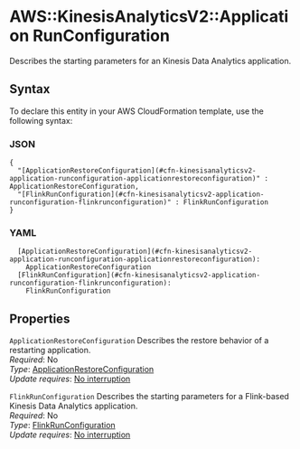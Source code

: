 # AWS::KinesisAnalyticsV2::Application RunConfiguration<a name="aws-properties-kinesisanalyticsv2-application-runconfiguration"></a>

Describes the starting parameters for an Kinesis Data Analytics application\.

## Syntax<a name="aws-properties-kinesisanalyticsv2-application-runconfiguration-syntax"></a>

To declare this entity in your AWS CloudFormation template, use the following syntax:

### JSON<a name="aws-properties-kinesisanalyticsv2-application-runconfiguration-syntax.json"></a>

```
{
  "[ApplicationRestoreConfiguration](#cfn-kinesisanalyticsv2-application-runconfiguration-applicationrestoreconfiguration)" : ApplicationRestoreConfiguration,
  "[FlinkRunConfiguration](#cfn-kinesisanalyticsv2-application-runconfiguration-flinkrunconfiguration)" : FlinkRunConfiguration
}
```

### YAML<a name="aws-properties-kinesisanalyticsv2-application-runconfiguration-syntax.yaml"></a>

```
  [ApplicationRestoreConfiguration](#cfn-kinesisanalyticsv2-application-runconfiguration-applicationrestoreconfiguration):
    ApplicationRestoreConfiguration
  [FlinkRunConfiguration](#cfn-kinesisanalyticsv2-application-runconfiguration-flinkrunconfiguration):
    FlinkRunConfiguration
```

## Properties<a name="aws-properties-kinesisanalyticsv2-application-runconfiguration-properties"></a>

`ApplicationRestoreConfiguration` <a name="cfn-kinesisanalyticsv2-application-runconfiguration-applicationrestoreconfiguration"></a>
Describes the restore behavior of a restarting application\.  
_Required_: No  
_Type_: [ApplicationRestoreConfiguration](aws-properties-kinesisanalyticsv2-application-applicationrestoreconfiguration.md)  
_Update requires_: [No interruption](https://docs.aws.amazon.com/AWSCloudFormation/latest/UserGuide/using-cfn-updating-stacks-update-behaviors.html#update-no-interrupt)

`FlinkRunConfiguration` <a name="cfn-kinesisanalyticsv2-application-runconfiguration-flinkrunconfiguration"></a>
Describes the starting parameters for a Flink\-based Kinesis Data Analytics application\.  
_Required_: No  
_Type_: [FlinkRunConfiguration](aws-properties-kinesisanalyticsv2-application-flinkrunconfiguration.md)  
_Update requires_: [No interruption](https://docs.aws.amazon.com/AWSCloudFormation/latest/UserGuide/using-cfn-updating-stacks-update-behaviors.html#update-no-interrupt)
